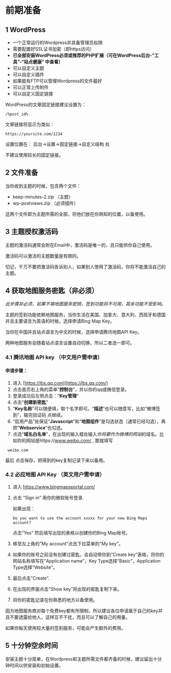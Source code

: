 # 前期准备

## 1 WordPress

- 一个正常运行的Wordpress并具备管理员权限
- 需要配置好SSL证书加密（即https访问）
- **已全部安装WordPress必须或推荐的PHP扩展（可在WordPress后台-“工具”-“站点健康” 中查看）**
- 可以自定义主题
- 可以自定义插件
- 如果能有FTP可以管理Wordpress的文件最好
- 可以正常上传附件
- 可以自定义固定链接

WordPress的文章固定链接建议设置为：

```
/%post_id%
```

文章链接将显示为类似：

```
https://yoursite.com/1234
```

设置位置在： 后台->设置->固定链接->自定义结构 处

不建议使用较长的固定链接。

## 2 文件准备

当你收到主题的时候，包含两个文件：

- keep-minutes-2.zip （主题）
- wp-postviews.zip （必须插件）

这两个文件即为主题所需的全部，将他们放在你熟知的位置，以备使用。

## 3 主题授权激活码

主题的激活码通常会附在Email中，激活码是唯一的，且只能供你自己使用。

激活码可以激活的主题数量是有限的。

切记，千万不要把激活码告诉别人，如果别人使用了激活码，你将不能激活自己的主题。

## 4 获取地图服务密匙（非必须）

*此步骤非必须，如果不填地图服务密钥，签到功能将不可用，其余功能不受影响。*

主题的签到功能依赖地图服务，当你生活在美国、加拿大、意大利、西班牙和德国并且主要语言为英语的时候，选择申请Bing Map Key。

当你在中国并且站点语言为中文的时候，选择申请腾讯地图API Key。

两种地图服务会随着站点语言设置自动切换，所以二者选一即可。

 

 

### 4.1 腾讯地图 API key （中文用户需申请）

#### 申请步骤：

1. 进入 [https://lbs.qq.com](https://lbs.qq.com/)
2. 点击首页右上角的菜单“**控制台**”，并以你的qq或微信登录。
3. 登录成功后左侧点击：“**Key管理**”
4. 点击“**创建新密匙**”
5. “**Key名称**”可以随便填，取个名字即可。“**描述**”也可以随意写，比如“微博签到”，输完验证码 点继续。
6. “启用产品”处保证“**Javascript**”和“**地图组件**”是勾选状态（通常已经勾选），再把“**Webservice**”也勾选。
7. 点选“**域名白名单**”，在出现的输入框处输入*你将要作为微博的网站*的域名。比如你的网站是https://www.weibo.com/ , 那就填写

```
 weibo.com
```

最后 点击保存，把得到的key复制记录下来以备用。

### 4.2 必应地图 API Key （英文用户需申请）

1. 进入 https://www.bingmapsportal.com/

2. 点击 “Sign in” 用你的微软账号登录.

   如果出现：

   ```
   Do you want to use the account xxxxx for your new Bing Maps account?
   ```

   点击”Yes” 然后填写出现的表格以创建你的Bing Map账号。

3. 移至左上角的”My account”点击下拉菜单的”My key”。

4. 如果你的账号之前没有创建过密匙，会自动带你到”Create key”表格，将你的网站名称填写在”Application name”，Key Type选择”Basic”，Application Type选择”Website”。

5. 最后点击”Create”.

6. 在出现的界面点击”Show key”将出现的密匙复制下来。

7. 将你的密匙记录在你熟悉的地方以备使用。

 

因为地图服务商对每个免费key都有所限制，所以建议各位申请属于自己的key并且不要透露给他人，这样互不干扰，而且可以了解自己的用量。

如果你每天使用较大量的签到服务，可能会产生额外的费用。

## 5 十分钟空余时间

安装主题十分简单，在Wordpress和主题所需文件都齐备的时候，建议留出十分钟时间以供安装和初始设置。